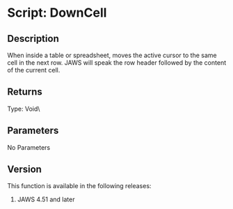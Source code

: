 # Script: DownCell

## Description

When inside a table or spreadsheet, moves the active cursor to the same
cell in the next row. JAWS will speak the row header followed by the
content of the current cell.

## Returns

Type: Void\

## Parameters

No Parameters

## Version

This function is available in the following releases:

1.  JAWS 4.51 and later
